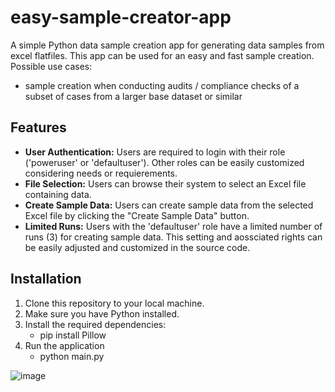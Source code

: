 # easy-sample-creator-app
A simple Python data sample creation app for generating data samples from excel flatfiles.
This app can be used for an easy and fast sample creation.
Possible use cases:
- sample creation when conducting audits / compliance checks of a subset of cases from a larger base dataset or similar


## Features

- **User Authentication:** Users are required to login with their role ('poweruser' or 'defaultuser'). Other roles can be easily customized considering needs or requierements.
- **File Selection:** Users can browse their system to select an Excel file containing data.
- **Create Sample Data:** Users can create sample data from the selected Excel file by clicking the "Create Sample Data" button.
- **Limited Runs:** Users with the 'defaultuser' role have a limited number of runs (3) for creating sample data. This setting and aossciated rights can be easily adjusted and customized in the source code.

## Installation

1. Clone this repository to your local machine.
2. Make sure you have Python installed.
3. Install the required dependencies:
   - pip install Pillow
4. Run the application
   - python main.py







![image](https://github.com/MaReiCodeCraftsman/easy-sample-creator-app/assets/157031106/cca29908-c064-452e-ba5e-1cf5fb8d8ca8)
